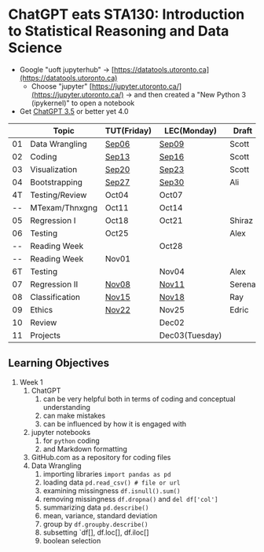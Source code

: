 # ChatGPT eats STA130: Introduction to Statistical Reasoning and Data Science

- Google "uoft jupyterhub" -> [https://datatools.utoronto.ca](https://datatools.utoronto.ca)
  - Choose "jupyter" [https://jupyter.utoronto.ca/](https://jupyter.utoronto.ca/) -> and then created a "New Python 3 (ipykernel)" to open a notebook
- Get [ChatGPT 3.5](https://chat.openai.com/) or better yet 4.0

|  |Topic         |TUT(Friday)|LEC(Monday)|Draft|Reviewer|
|--|--------------|-----------|-----------|-----|--------|
|01|Data Wrangling|[Sep06](TUT/STA130F24_TUT01_Sep06.ipynb)|[Sep09](LEC/STA130F24_LEC01_Sep09.ipynb)|Scott|Shiraz+Ray  |
|02|Coding        |[Sep13](TUT/STA130F24_TUT02_Sep13.ipynb)|[Sep16](LEC/STA130F24_LEC02_Sep16.ipynb)|Scott|Edric+Serena|
|03|Visualization |[Sep20](TUT/STA130F24_TUT03_Sep20.ipynb)|[Sep23](LEC/STA130F24_LEC03_Sep23.ipynb)|Scott|Ali+Alex    |
|04|Bootstrapping |[Sep27](TUT/STA130F24_TUT04_Sep27.ipynb)|[Sep30](LEC/STA130F24_LEC04_Sep30.ipynb)|Ali|Alex|
|4T|Testing/Review|Oct04|Oct07|   | |
|--|MTexam/Thnxgng|Oct11|Oct14| | |
|05|Regression I  |Oct18|Oct21|Shiraz|Serena|
|06|Testing       |Oct25|     |Alex|Ali|
|--|Reading Week  |     |Oct28|   | |
|--|Reading Week  |Nov01|     |   | |
|6T|Testing       |     |Nov04|Alex|Ali|
|07|Regression II |[Nov08](STA130F24_TUT07_Nov08.ipynb)|[Nov11](STA130F24_LEC07_Nov11.ipynb)|Serena|Shiraz|
|08|Classification|[Nov15](STA130F24_TUT08_Nov15.ipynb)|[Nov18](STA130F24_LEC08_Nov18.ipynb)|Ray|Edric|
|09|Ethics        |[Nov22](STA130F24_TUT09_Nov22.ipynb)|Nov25|Edric|Ray|
|10|Review        |     |Dec02|  | |
|11|Projects      |     |Dec03(Tuesday)|  | |

## Learning Objectives

1. Week 1
   1. ChatGPT
      1. can be very helpful both in terms of coding and conceptual understanding
      2. can make mistakes
      3. can be influenced by how it is engaged with
   2. jupyter notebooks
      1. for `python` coding
      2. and Markdown formatting
   3. GitHub.com as a repository for coding files
   4. Data Wrangling
      1. importing libraries `import pandas as pd`
      2. loading data `pd.read_csv() # file or url`
      3. examining missingness `df.isnull().sum()`
      4. removing missingness `df.dropna()` and `del df['col']`
      5. summarizing data `pd.describe()`
      6. mean, variance, standard deviation
      7. group by `df.groupby.describe()`
      8. subsetting `df[], df.loc[], df.iloc[] 
      9. boolean selection
      

